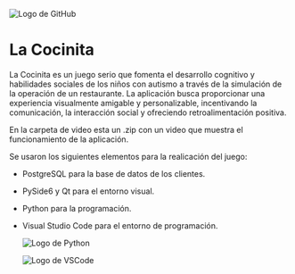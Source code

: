 ![Logo de GitHub](https://github.com/SAWARATSUKI/ServiceLogos/blob/main/GitHub/GitHub.png)

# La Cocinita
La Cocinita es un juego serio que fomenta el desarrollo cognitivo y habilidades sociales de los niños con autismo a través de la simulación de la operación de un restaurante. La aplicación busca proporcionar una experiencia visualmente amigable y personalizable, incentivando la comunicación, la interacción social y ofreciendo retroalimentación positiva.

En la carpeta de video esta un .zip con un video que muestra el funcionamiento de la aplicación. 

Se usaron los siguientes elementos para la realicación del juego:
- PostgreSQL para la base de datos de los clientes.
- PySide6 y Qt para el entorno visual.
- Python para la programación.
- Visual Studio Code para el entorno de programación.

  ![Logo de Python](https://github.com/SAWARATSUKI/ServiceLogos/blob/main/Python/Python.png)

  ![Logo de VSCode](https://github.com/SAWARATSUKI/ServiceLogos/blob/main/VisualStudioCode/VisualStudioCodeRound.png)
